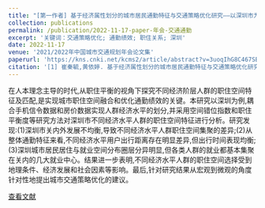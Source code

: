 ```yaml
---
title: "[第一作者] 基于经济属性划分的城市居民通勤特征与交通策略优化研究——以深圳市为例"
collection: publications
permalink: /publication/2022-11-17-paper-年会-交通通勤
excerpt: '关键词：交通策略优化; 通勤绩效; 职住关系; 深圳'
date: 2022-11-17
venue: '2021/2022年中国城市交通规划年会论文集'
paperurl: 'https://kns.cnki.net/kcms2/article/abstract?v=3uoqIhG8C467SBiOvrai6TdxYiSzCnOE4DdIn5fHRa7whAmAecdzvdhEf9I9nOP-XjXJEQ5_H_3Q4IPfIe1RZjNqHEJIezf0n9CBceMT090%3d&uniplatform=NZKPT'
citation: '[1] 崔秦毓,黄依婷. 基于经济属性划分的城市居民通勤特征与交通策略优化研究——以深圳市为例 [C]//. 2021年中国城市交通规划年会, 2022: 3096-3110.'
---
```

在人本理念主导的时代,从职住平衡的视角下探究不同经济阶层人群的职住空间特征及匹配,是实现城市职住空间融合和优化通勤绩效的关键。本研究以深圳为例,耦合手机信令数据和房价数据实现人群经济水平的划分,并采用空间错位指数和职住平衡度等研究方法对深圳市不同经济水平人群的职住空间特征进行分析。研究发现:(1)深圳市关内外发展不均衡,导致不同经济水平人群职住空间集聚的差异;(2)从整体通勤特征来看,不同经济水平用户出行距离存在明显差异,但出行时间表现均衡;(3)深圳城市居民居住与就业空间分布圈层分异明显,但各类人群的就业都基本集聚在关内的几大就业中心。结果进一步表明,不同经济水平人群的职住空间选择受到地理条件、经济发展和社会因素等影响。最后,针对研究结果从宏观到微观的角度针对性地提出城市交通策略优化的建议。

[查看文献](https://kns.cnki.net/kcms2/article/abstract?v=3uoqIhG8C467SBiOvrai6TdxYiSzCnOE4DdIn5fHRa7whAmAecdzvdhEf9I9nOP-XjXJEQ5_H_3Q4IPfIe1RZjNqHEJIezf0n9CBceMT090%3d&uniplatform=NZKPT)
